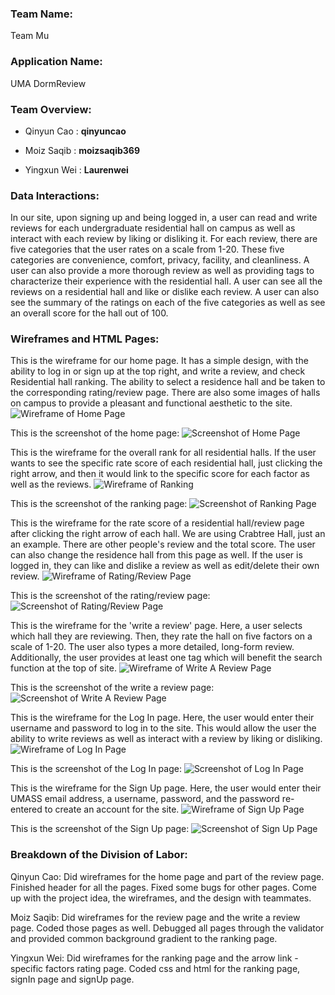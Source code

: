 ### **Team Name**: 
Team Mu

### **Application Name**: 
UMA DormReview

### **Team Overview**:
- Qinyun Cao : **qinyuncao**

- Moiz Saqib : **moizsaqib369**

- Yingxun Wei : **Laurenwei**

### **Data Interactions**:
In our site, upon signing up and being logged in, a user can read and write reviews for each undergraduate residential hall on campus as well as interact with each review by liking or disliking it. For each review, there are five categories that the user rates on a scale from 1-20. These five categories are convenience, comfort, privacy, facility, and cleanliness. A user can also provide a more thorough review as well as providing tags to characterize their experience with the residential hall. A user can see all the reviews on a residential hall and like or dislike each review. A user can also see the summary of the ratings on each of the five categories as well as see an overall score for the hall out of 100.

### **Wireframes and HTML Pages**:
This is the wireframe for our home page. It has a simple design, with the ability to log in or sign up at the top right, and write a review, and check Residential hall ranking. The ability to select a residence hall and be taken to the corresponding rating/review page. There are also some images of halls on campus to provide a pleasant and functional aesthetic to the site.
![Wireframe of Home Page](https://github.com/qinyuncao/cs326-final-teammu/blob/main/images/homeframe.png?raw=true)

This is the screenshot of the home page:
![Screenshot of Home Page](https://github.com/qinyuncao/cs326-final-teammu/blob/main/images/homepage.png?raw=true)


This is the wireframe for the overall rank for all residential halls. If the user wants to see the specific rate score of each residential hall, just clicking the right arrow, and then it would link to the specific score for each factor as well as the reviews.
![Wireframe of Ranking](https://github.com/qinyuncao/cs326-final-teammu/blob/main/images/rankframe.png?raw=true)

This is the screenshot of the ranking page:
![Screenshot of Ranking Page](https://github.com/qinyuncao/cs326-final-teammu/blob/main/images/rankingpage.png?raw=true)


This is the wireframe for the rate score of a residential hall/review page after clicking the right arrow of each hall. We are using Crabtree Hall, just an an example. There are other people's review and the total score. The user can also change the residence hall from this page as well. If the user is logged in, they can like and dislike a review as well as edit/delete their own review.
![Wireframe of Rating/Review Page](https://github.com/qinyuncao/cs326-final-teammu/blob/main/images/reviewframe.png?raw=true)

This is the screenshot of the rating/review page:
![Screenshot of Rating/Review Page](https://github.com/qinyuncao/cs326-final-teammu/blob/main/images/reviewpage.png?raw=true)


This is the wireframe for the 'write a review' page. Here, a user selects which hall they are reviewing. Then, they rate the hall on five factors on a scale of 1-20. The user also types a more detailed, long-form review. Additionally, the user provides at least one tag which will benefit the search function at the top of site.
![Wireframe of Write A Review Page](https://github.com/qinyuncao/cs326-final-teammu/blob/main/images/writereviewframe.png?raw=true)

This is the screenshot of the write a review page:
![Screenshot of Write A Review Page](https://github.com/qinyuncao/cs326-final-teammu/blob/main/images/writeareviewpage.png?raw=true)


This is the wireframe for the Log In page. Here, the user would enter their username and password to log in to the site. This would allow the user the ability to write reviews as well as interact with a review by liking or disliking.
![Wireframe of Log In Page](https://github.com/qinyuncao/cs326-final-teammu/blob/main/images/loginframe.png?raw=true)

This is the screenshot of the Log In page:
![Screenshot of Log In Page](https://github.com/qinyuncao/cs326-final-teammu/blob/main/images/loginpage.png?raw=true)


This is the wireframe for the Sign Up page. Here, the user would enter their UMASS email address, a username, password, and the password re-entered to create an account for the site.
![Wireframe of Sign Up Page](https://github.com/qinyuncao/cs326-final-teammu/blob/main/images/signupframe.png?raw=true)

This is the screenshot of the Sign Up page:
![Screenshot of Sign Up Page](https://github.com/qinyuncao/cs326-final-teammu/blob/main/images/signuppage.png?raw=true)


### **Breakdown of the Division of Labor**:
Qinyun Cao: Did wireframes for the home page and part of the review page. Finished header for all the pages. Fixed some bugs for other pages. Come up with the project idea, the wireframes, and the design with teammates.

Moiz Saqib: Did wireframes for the review page and the write a review page. Coded those pages as well. Debugged all pages through the validator and provided common background gradient to the ranking page.

Yingxun Wei: Did wireframes for the ranking page and the arrow link - specific factors rating page. Coded css and html for the ranking page, signIn page and signUp page.
